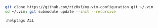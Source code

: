 
```bash
git clone https://github.com/riz0xf/my-vim-configuration.git ~/.vim  
cd ~/.vim; git submodule update --init --recursive  
```
  
``` Vim script  
:helptags ALL
```

